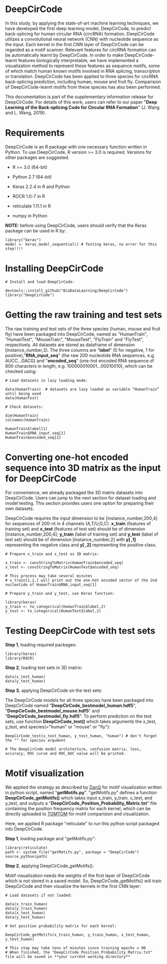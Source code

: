 # DeepCirCode 
In this study, by applying the state-of-art machine learning techniques, we have developed the first deep learning model, DeepCirCode, to predict back-splicing for human circular RNA (circRNA) formation. DeepCirCode utilizes a convolutional neural network (CNN) with nucleotide sequence as the input. Each kernel in the first CNN layer of DeepCirCode can be regarded as a motif scanner. Relevant features for circRNA formation can be automatically learnt by DeepCirCode. In order to make DeepCirCode-learnt features biologically interpretable, we have implemented a visualization method to represent these features as sequence motifs, some of which match human known motifs involved in RNA splicing, transcription or translation. DeepCirCode has been applied to three species for circRNA back-splicing prediction, including human, mouse and fruit fly. Comparision of DeepCirCode-learnt motifs from these species has also been performed.  

This documentation is part of the supplementary information release for DeepCirCode. For details of this work, users can refer to our paper "**Deep Learning of the Back-splicing Code for Circular RNA Formation**" (J. Wang  and L. Wang, 2019). 

# Requirements 
DeepCirCode is an R package with one necessary function written in Python. To use DeepCirCode, R version >= 3.0 is required. Versions for other packages are suggested. 

- R >= 3.0 (64-bit)

- Python 2.7 (64-bit)

- Keras 2.2.4 in R and Python

- ROCR 1.0-7 in R

- reticulate 1.11.1 in R

- numpy in Python

**NOTE:** before using DeepCirCode, users should verify that the Keras package can be used in R by:
```
library("keras")
model <- keras_model_sequential() # Testing keras, no error for this step!!!!
```

# Installing DeepCirCode 
``` 
# Install and load DeepCirCode: 

devtools::install_github("BioDataLearning/DeepCirCode") 
library("DeepCirCode") 
``` 

# Getting the raw training and test sets 
The raw training and test sets of the three species (human, mouse and fruit fly) have been packaged into DeepCirCode, named as "HumanTrain", "HumanTest", "MouseTrain", "MouseTest", "FlyTrain" and "FlyTest", respectively. All datasets are stored as dataframe of dimension [instance_number,3]. The three columns are "**label**" (0 for negative, 1 for positive),"**RNA_input_seq**" (the raw 200 nucleotide RNA sequences, e.g. AUCC...GACG) and "**encoded_seq**" (one-hot encoded RNA sequence of 800 characters in length, e.g. 100000010001...00010010), which can be checked using: 

``` 
# Load datasets in lazy loading mode:

data(HumanTrain)  # datasets are lazy loaded as variable “HumanTrain” until being used
data(HumanTest) 

# Check datasets:

dim(HumanTrain) 
colnames(HumanTrain) 

HumanTrain$label[1] 
HumanTrain$RNA_input_seq[1] 
HumanTrain$encoded_seq[1] 
``` 

# Converting one-hot encoded sequence into 3D matrix as the input for DeepCirCode 
For convenience, we already packaged the 3D matrix datasets into DeepCirCode. Users can jump to the next section for dataset loading and model testing. This section provides users one option for preparing their own datasets.  

DeepCirCode requires the input dimension to be [instance_number,200,4] for sequences of 200-nt in 4 channels (A,T/U,G,C). **x_train** (features of training set) and **x_test** (features of test set) should be of dimension [instance_number,200,4]; **y_train** (label of training set) and **y_test** (label of test set) should be of dimension [instance_number,2] with **y[ ,1]** representing the negative class and **y[ ,2]** representing the positive class. 

``` 
# Prepare x_train and x_test as 3D matrix:

x_train <- convStringToMatrix(HumanTrain$encoded_seq) 
x_test <- convStringToMatrix(HumanTest$encoded_seq) 

# This process may take several minutes
# x_train[1,2,] will print out the one-hot encoded vector of the 2nd nucleotide of HumanTrain$RNA_input_seq[1] 
``` 

``` 
# Prepare y_train and y_test, use Keras function: 

library(keras) 
y_train <- to_categorical(HumanTrain$label,2) 
y_test <- to_categorical(HumanTest$label,2) 
``` 

# Testing DeepCirCode with test sets 
**Step 1**, loading required packages: 

``` 
library(keras) 
library(ROCR) 
``` 
**Step 2**, loading test sets in 3D matrix: 
  
```  
data(x_test_human)
data(y_test_human) 
``` 
**Step 3**, applying DeepCirCode on the test sets: 

The DeepCirCode models for all three species have been packaged into DeepCirCode named "**DeepCirCode_bestmodel_human.hdf5**", "**DeepCirCode_bestmodel_mouse.hdf5**" and "**DeepCirCode_bestmodel_fly.hdf5**". To perform prediction on the test sets, use function **DeepCirCode_test()** which takes arguments the x_test, y_test, and species(="human" or "mouse" or "fly"): 

``` 
DeepCirCode_test(x_test_human, y_test_human, "human") # don't forget the "" for species argument 

# The DeepCirCode model architecture, confusion matrix, loss, accuracy, ROC curve and ROC_AUC value will be printed. 
``` 

# Motif visualization 
We applied the strategy as described by [DanQ](https://github.com/uci-cbcl/DanQ/issues/9) for motif visualization written in python script, named "**getMotifs.py**". "getMotifs.py" defines a function **DeepCirCode_getMotifs()** which takes input x_train, y_train, x_test, and y_test, and outputs a "**DeepCirCode_Position_Probability_Matrix.txt**" file containing the position frequency matrix for each kernel, which can be directly uploaded to [TOMTOM](http://meme-suite.org/tools/tomtom) for motif comparision and visualization. 

Here, we applied R package "reticulate" to run this python script packaged into DeepCirCode. 

**Step 1**, loading package and "getMotifs.py": 

``` 
library(reticulate) 
path <- system.file("getMotifs.py", package = "DeepCirCode")
source_python(path) 
``` 
**Step 2**, applying DeepCirCode_getMotifs(): 

Motif visualization needs the weights of the first layer of DeepCirCode which is not stored in a saved model. So, DeepCirCode_getMotifs() will train DeepCirCode and then visualize the kernels in the first CNN layer:

``` 
# Load datasets if not loaded: 

data(x_train_human) 
data(y_train_human) 
data(x_test_human) 
data(y_test_human) 
```

```
# Get position probability matrix for each kernel: 

DeepCirCode_getMotifs(x_train_human, y_train_human, x_test_human, y_test_human) 

# This step may take tens of minutes since training epochs = 80
# When finished, the "DeepCirCode_Position_Probability_Matrix.txt" file will be saved in **your current working directory** 
``` 









